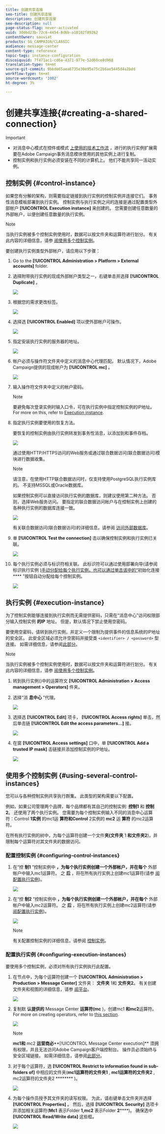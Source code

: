```yaml
---
title: 创建共享连接
seo-title: 创建共享连接
description: 创建共享连接
seo-description: null
page-status-flag: never-activated
uuid: 30d6d23b-72c6-4454-8d6b-a10102f89262
contentOwner: sauviat
products: SG_CAMPAIGN/CLASSIC
audience: message-center
content-type: reference
topic-tags: instance-configuration
discoiquuid: 7f471ac1-cd6a-4371-977e-52d60ce8d968
translation-type: tm+mt
source-git-commit: 9bbde65aea6735e30e95e75c2b6ae5445d4a2bdd
workflow-type: tm+mt
source-wordcount: '1002'
ht-degree: 3%

---
```



# 创建共享连接{#creating-a-shared-connection}

>[!IMPORTANT]
>
>* 对消息中心模式在控件或模式 [上使用的技术工作流](../../message-center/using/technical-workflows.md) ，进行的执行实例扩展需要在Adobe Campaign事务消息模块使用的其他实例上进行复制。
>* 控制实例和执行实例必须安装在不同的计算机上。 他们不能共享同一活动实例。

>



## 控制实例 {#control-instance}

如果您有分解的架构，则需要指定链接到执行实例的控制实例并连接它们。 事务性消息模板部署到执行实例。 控制实例与执行实例之间的连接是通过配置类型外部帐户 **[!UICONTROL Execution instance]** 来创建的。 您需要创建任意数量的外部帐户，以便创建任意数量的执行实例。

>[!NOTE]
>
>当执行实例被多个控制实例使用时，数据可以按文件夹和运算符进行划分。 有关此内容的详细信息，请参 [阅使用多个控制实例](#using-several-control-instances)。

要创建执行实例类型外部帐户，请应用以下步骤：

1. Go to the **[!UICONTROL Administration > Platform > External accounts]** folder.
1. 选择附带执行实例的现成外部帐户类型之一，右键单击并选择 **[!UICONTROL Duplicate]** 。

   ![](assets/messagecenter_create_extaccount_001.png)

1. 根据您的需求更改标签。

   ![](assets/messagecenter_create_extaccount_002.png)

1. 选择选 **[!UICONTROL Enabled]** 项以使外部帐户可操作。

   ![](assets/messagecenter_create_extaccount_003.png)

1. 指定安装执行实例的服务器的地址。

   ![](assets/messagecenter_create_extaccount_004.png)

1. 帐户必须与操作符文件夹中定义的消息中心代理匹配。 默认情况下，Adobe Campaign提供的现成帐户为 **[!UICONTROL mc]** 。

   ![](assets/messagecenter_create_extaccount_005.png)

1. 输入操作符文件夹中定义的帐户密码。

   >[!NOTE]
   >
   >要避免每次登录实例时输入口令，可在执行实例中指定控制实例的IP地址。 For more on this, refer to [Execution instance](#execution-instance).

1. 指定执行实例要使用的恢复方法。

   要恢复的控制实例由执行实例转发到事务性消息，以添加到和事件存档。

   ![](assets/messagecenter_create_extaccount_007.png)

   通过使用HTTP/HTTPS访问的Web服务或通过联合数据访问(联合数据访问)模块进行数据收集。

   >[!NOTE]
   >
   >请注意，在使用HTTP联合数据访问时，仅支持使用PostgreSQL执行实例库的。 不支持MSSQL或Oracle数据库。

   如果控制实例可以直接访问执行实例的数据库，则建议使用第二种方法。 否则，选择Web服务访问。 要指定的联合数据访问帐户与在控制实例上创建的各种执行实例的数据库连接一致。

   ![](assets/messagecenter_create_extaccount_008.png)

   有关联合数据访问(联合数据访问)的详细信息，请参阅 [访问外部数据库](../../installation/using/about-fda.md)。

1. 单 **[!UICONTROL Test the connection]** 击以确保控制实例和执行实例已关联。

   ![](assets/messagecenter_create_extaccount_006.png)

1. 每个执行实例必须与标识符相关联。 此标识符可以通过使用部署向导(请参阅标识执行实例 [)手动分配给每个执行实例，也可以通过单击该中的“](../../message-center/using/identifying-execution-instances.md)初始化连接 **** ”按钮自动分配给每个控制实例。

   ![](assets/messagecenter_create_extaccount_006bis.png)

## 执行实例 {#execution-instance}

为了控制实例能够连接到执行实例而无需提供密码，只需在“消息中心”访问权限部分输入控制实例 **的IP** 地址。 但是，默认情况下禁止使用空密码。

要使用空密码，请转到执行实例，并定义一个限制为提供事件的信息系统的IP地址的安全区。 此安全区域必须允许空密码并接受类 `<identifier> / <password>` 型连接。 如需详细信息，请参阅[此部分](../../installation/using/configuring-campaign-server.md#defining-security-zones)。

>[!NOTE]
>
>当执行实例被多个控制实例使用时，数据可以按文件夹和运算符进行划分。 有关此内容的详细信息，请参 [阅使用多个控制实例](#using-several-control-instances)。

1. 转到执行实例()中的运算符文 **[!UICONTROL Administration > Access management > Operators]** 件夹。
1. 选择“消 **息中心** ”代理。

   ![](assets/messagecenter_operator_001.png)

1. 选择选 **[!UICONTROL Edit]** 项卡， **[!UICONTROL Access rights]** 单击，然后单击链 **[!UICONTROL Edit the access parameters...]** 接。

   ![](assets/messagecenter_operator_002.png)

1. 在窗 **[!UICONTROL Access settings]** 口中，单 **[!UICONTROL Add a trusted IP mask]** 击链接并添加控制实例的IP地址。

   ![](assets/messagecenter_operator_003.png)

## 使用多个控制实例 {#using-several-control-instances}

您可以与各种控制实例共享执行群集。 此类型的架构需要以下配置。

例如，如果公司管理两个品牌，每个品牌都有其自己的控制实例: **控制1** 和 **控制2**。 还使用了两个执行实例。 您需要为每个控制实例输入不同的消息中心运算符：Control **1实例** 的mc1运 **算符和Control** 2实例的 **mc2** 运 **算符** 的mc2运算符。

在所有执行实例的树中，为每个运算符创建一个文件&#x200B;**夹(文件夹** 1 **和文件夹2**)，并限制每个运算符对其文件夹的数据访问。

### 配置控制实例 {#configuring-control-instances}

1. 在“控 **制1** ”控制实例中 **，为每个执行实例创建一个外部帐户，并在每个** 外部帐户中输入mc1运算符。 之 **后** ，将在所有执行实例上创建mc1运算符(请参 [阅配置执行实例](#configuring-execution-instances))。

   ![](assets/messagecenter_multi_control_1.png)

1. 在“控 **制2** ”控制实例中 **，为每个执行实例创建一个外部帐户，并在每个** 外部帐户中输入mc2运算符。 之 **后** ，将在所有执行实例上创建mc2运算符(请参 [阅配置执行实例](#configuring-execution-instances))。

   ![](assets/messagecenter_multi_control_2.png)

   >[!NOTE]
   >
   >有关配置控制实例的详细信息，请参阅 [控制实例](#control-instance)。

### 配置执行实例 {#configuring-execution-instances}

要使用多个控制实例，必须对所有执行实例执行此配置。

1. 在节点中，为每个运算符创建一个 **[!UICONTROL Administration > Production > Message Center]** 文件夹： **文件夹** 1和 **文件夹2**。 有关创建文件夹和视图的详细信息，请参 [阅平台](../../platform/using/access-management.md#folders-and-views)。

   ![](assets/messagecenter_multi_control_3.png)

1. 复制默 **认提供的** Message Center **运算符(mc** )，创建mc1 **和mc2**&#x200B;运算符。 For more on creating operators, refer to [this section](../../platform/using/access-management.md#operators).

   ![](assets/messagecenter_multi_control_4.png)

   >[!NOTE]
   >
   >**mc1和** mc2 **运营商必****[!UICONTROL Message Center execution]** 须拥有权限，并且无法访问Adobe Campaign客户端控制台。 操作员必须始终与安全区域链接。 如需详细信息，请参阅[此部分](../../installation/using/configuring-campaign-server.md#defining-security-zones)。

1. 对于每个运算符，选 **[!UICONTROL Restrict to information found in sub-folders of]** 中相应的文件夹(**mc1运算符的文件夹1** , **mc1运算符的文件夹2** , mc2运算符的文件夹2 ******** )。

   ![](assets/messagecenter_multi_control_5.png)

1. 为每个操作员授予其文件夹的读写权限。 为此，请右键单击文件夹并选择 **[!UICONTROL Properties]** 。 然后，选择 **[!UICONTROL Security]** 选项卡并添加相关运算符(**Mc1** 表示Folder **1,mc2** 表示Folder **2******)。 确保选中 **[!UICONTROL Read/Write data]** 这些框。

   ![](assets/messagecenter_multi_control_6.png)

